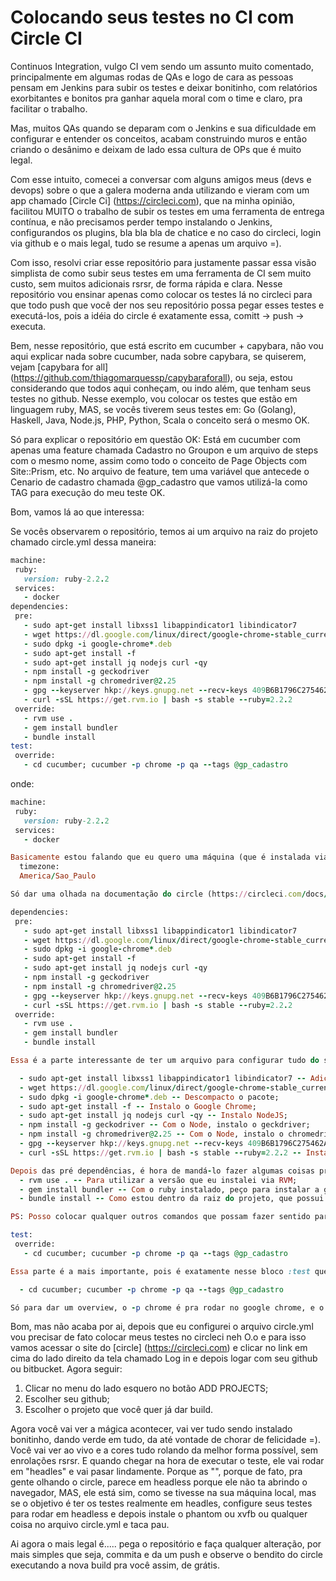 # Colocando seus testes no CI com Circle CI

Continuos Integration, vulgo CI vem sendo um assunto muito comentado, principalmente em algumas rodas de QAs e logo de cara as pessoas pensam em Jenkins para subir os testes e deixar bonitinho, com relatórios exorbitantes e bonitos pra ganhar aquela moral com o time e claro, pra facilitar o trabalho.

Mas, muitos QAs quando se deparam com o Jenkins e sua dificuldade em configurar e entender os conceitos, acabam construindo muros e então criando o desânimo e deixam de lado essa cultura de OPs que é muito legal.

Com esse intuito, comecei a conversar com alguns amigos meus (devs e devops) sobre o que a galera moderna anda utilizando e vieram com um app chamado [Circle Ci] (https://circleci.com), que na minha opinião, facilitou MUITO o trabalho de subir os testes em uma ferramenta de entrega contínua, e não precisamos perder tempo instalando o Jenkins, configurandos os plugins, bla bla bla de chatice e no caso do circleci, login via github e o mais legal, tudo se resume a apenas um arquivo =).

Com isso, resolvi criar esse repositório para justamente passar essa visão simplista de como subir seus testes em uma ferramenta de CI sem muito custo, sem muitos adicionais rsrsr, de forma rápida e clara. Nesse repositório vou ensinar apenas como colocar os testes lá no circleci para que todo push que você der nos seu repositório possa pegar esses testes e executá-los, pois a idéia do circle é exatamente essa, comitt -> push -> executa.

Bem, nesse repositório, que está escrito em cucumber + capybara, não vou aqui explicar nada sobre cucumber, nada sobre capybara, se quiserem, vejam [capybara for all] (https://github.com/thiagomarquessp/capybaraforall), ou seja, estou considerando que todos aqui conheçam, ou indo além, que tenham seus testes no github. Nesse exemplo, vou colocar os testes que estão em linguagem ruby, MAS, se vocês tiverem seus testes em: Go (Golang), Haskell, Java, Node.js, PHP, Python, Scala o conceito será o mesmo OK.

Só para explicar o repositório em questão OK: Está em cucumber com apenas uma feature chamada Cadastro no Groupon e um arquivo de steps com o mesmo nome, assim como todo o conceito de Page Objects com Site::Prism, etc. No arquivo de feature, tem uma variável que antecede o Cenario de cadastro chamada @gp_cadastro que vamos utilizá-la como TAG para execução do meu teste OK.

Bom, vamos lá ao que interessa:

Se vocês observarem o repositório, temos ai um arquivo na raiz do projeto chamado circle.yml dessa maneira:

```ruby
machine:
 ruby:
   version: ruby-2.2.2
 services:
   - docker
dependencies:
 pre:
   - sudo apt-get install libxss1 libappindicator1 libindicator7
   - wget https://dl.google.com/linux/direct/google-chrome-stable_current_amd64.deb
   - sudo dpkg -i google-chrome*.deb
   - sudo apt-get install -f
   - sudo apt-get install jq nodejs curl -qy
   - npm install -g geckodriver
   - npm install -g chromedriver@2.25
   - gpg --keyserver hkp://keys.gnupg.net --recv-keys 409B6B1796C275462A1703113804BB82D39DC0E3
   - curl -sSL https://get.rvm.io | bash -s stable --ruby=2.2.2
 override:
   - rvm use .
   - gem install bundler
   - bundle install
test:
 override:
   - cd cucumber; cucumber -p chrome -p qa --tags @gp_cadastro
```
onde:

```ruby
machine:
 ruby:
   version: ruby-2.2.2
 services:
   - docker

Basicamente estou falando que eu quero uma máquina (que é instalada via container no docker(services)) com a versão 2.2.2 do ruby (nesse caso é a versão que eu estou utilizando, mas isso é a critério do cliente). Toda vez que meu  teste for executado, ele vai montar uma máquina nova e ao fim do teste, essa máquina morre. Eu posso sair brincando com as configurações, por exemplo colocar timezone de SP:
  timezone:
  America/Sao_Paulo

Só dar uma olhada na documentação do circle (https://circleci.com/docs/)
```

```ruby
dependencies:
 pre:
   - sudo apt-get install libxss1 libappindicator1 libindicator7
   - wget https://dl.google.com/linux/direct/google-chrome-stable_current_amd64.deb
   - sudo dpkg -i google-chrome*.deb
   - sudo apt-get install -f
   - sudo apt-get install jq nodejs curl -qy
   - npm install -g geckodriver
   - npm install -g chromedriver@2.25
   - gpg --keyserver hkp://keys.gnupg.net --recv-keys 409B6B1796C275462A1703113804BB82D39DC0E3
   - curl -sSL https://get.rvm.io | bash -s stable --ruby=2.2.2
 override:
   - rvm use .
   - gem install bundler
   - bundle install

Essa é a parte interessante de ter um arquivo para configurar tudo do seu jeito, por exemplo, no meu ecossistema, eu utilizo Google Chrome, Firefox (já vem nativo), NodeJS, Geckodriver, Chromedriver, RVM para trabalhar com o gerenciamento de versões do ruby e é exatamente o que eu falo pra ele fazer na pré dependência:

  - sudo apt-get install libxss1 libappindicator1 libindicator7 -- Adiciono as libs necessárias para instalar o Chrome;
  - wget https://dl.google.com/linux/direct/google-chrome-stable_current_amd64.deb -- Baixo o Chrome do servidor via wget;
  - sudo dpkg -i google-chrome*.deb -- Descompacto o pacote;
  - sudo apt-get install -f -- Instalo o Google Chrome;
  - sudo apt-get install jq nodejs curl -qy -- Instalo NodeJS;
  - npm install -g geckodriver -- Com o Node, instalo o geckdriver;
  - npm install -g chromedriver@2.25 -- Com o Node, instalo o chromedriver em uma versão estável;
  - gpg --keyserver hkp://keys.gnupg.net --recv-keys 409B6B1796C275462A1703113804BB82D39DC0E3 -- Add as libs para o RVM;
  - curl -sSL https://get.rvm.io | bash -s stable --ruby=2.2.2 -- Instalo o rvm já com a versão 2.2.2 (ou qualquer outra).

Depois das pré dependências, é hora de mandá-lo fazer algumas coisas pra mim em override:
  - rvm use . -- Para utilizar a versão que eu instalei via RVM;
  - gem install bundler -- Com o ruby instalado, peço para instalar a gem bundler;
  - bundle install -- Como estou dentro da raiz do projeto, que possui o Gemfile, já peço pra dar bundle e instalar todas as gems e suas dependências.

PS: Posso colocar qualquer outros comandos que possam fazer sentido para mim dentro do meu contexto OK, nesse caso, são apenas as coisas que eu estou utilizando nesse repositório OK.
```

```ruby
test:
 override:
   - cd cucumber; cucumber -p chrome -p qa --tags @gp_cadastro

Essa parte é a mais importante, pois é exatamente nesse bloco :test que você define quais testes você quer colocar dentro da sua suíte. Se você reparar, tem um [cd cucumber;] que nesse caso faz entrar dentro da pasta cucumber para depois execuutar os testes, de novo, no meu contexto, na forma como criei o ecossitema do meu projeto, eu resolvi ter essa pasta cucumber ok. O teste é o que eu faria na mão rodando na minha máquina:

  - cd cucumber; cucumber -p chrome -p qa --tags @gp_cadastro

Só para dar um overview, o -p chrome é pra rodar no google chrome, e o -p qa é porque eu defini um ambiente de QA para que os meus testes possam ser executados =), coisa boba, mas se bater o olho vai conseguir identificar e ler o projetinho.
```

Bom, mas não acaba por ai, depois que eu configurei o arquivo circle.yml vou precisar de fato colocar meus testes no circleci neh O.o e para isso vamos acessar o site do [circle] (https://circleci.com) e clicar no link em cima do lado direito da tela chamado Log in e depois logar com seu github ou bitbucket. Agora seguir:

1. Clicar no menu do lado esquero no botão ADD PROJECTS;
2. Escolher seu github;
3. Escolher o projeto que você quer já dar build.

Agora você vai ver a mágica acontecer, vai ver tudo sendo instalado bonitinho, dando verde em tudo, da até vontade de chorar de felicidade =). Você vai ver ao vivo e a cores tudo rolando da melhor forma possível, sem enrolações rsrsr.
E quando chegar na hora de executar o teste, ele vai rodar em "headles" e vai pasar lindamente. Porque as "", porque de fato, pra gente olhando o circle, parece em headless porque ele não ta abrindo o navegador, MAS, ele está sim, como se tivesse na sua máquina local, mas se o objetivo é ter os testes realmente em headles, configure seus testes para rodar em headless e depois instale o phantom ou xvfb ou qualquer coisa no arquivo circle.yml e taca pau.

Ai agora o mais legal é..... pega o repositório e faça qualquer alteração, por mais simples que seja, commita e da um push e observe o bendito do circle executando a nova build pra você assim, de grátis.
